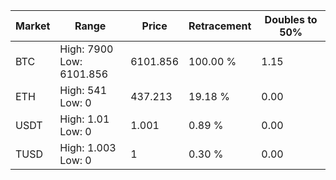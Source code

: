 | Market | Range | Price| Retracement | Doubles to 50% |
| --- | --- | --- | --- | --- |
| BTC | High: 7900<br />Low: 6101.856 | 6101.856 | 100.00 % | 1.15 |
| ETH | High: 541<br />Low: 0 | 437.213 | 19.18 % | 0.00 |
| USDT | High: 1.01<br />Low: 0 | 1.001 | 0.89 % | 0.00 |
| TUSD | High: 1.003<br />Low: 0 | 1 | 0.30 % | 0.00 |
